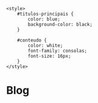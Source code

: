 <head>

    <style>
        #titulos-principais {
            color: blue;
            background-color: black;
        }

        #conteudo {
            color: white;
            font-family: consolas;
            font-size: 16px;
        }
    </style>

</head>
<body>
    <h1 id="titulos-principais">Blog</h1>
    <br>
    <p id="conteudo"></p>
</body>